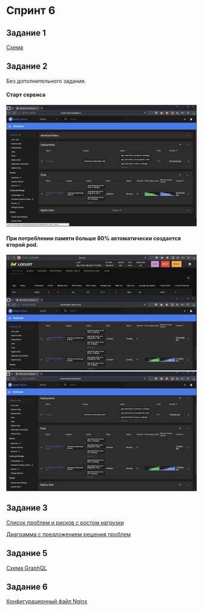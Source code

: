# Спринт 6

## Задание 1

[Схема](Exc1/InsureTech_технологическая_архитектура_to-be.drawio)

## Задание 2

Без дополнительного задания.

#### Старт сервиса 
![](Exc2/1.png)

#### При потреблении памяти больше 80% автоматически создается второй pod.
![](Exc2/2.png)
![](Exc2/3.png)

## Задание 3

[Список проблем и рисков с ростом нагрузки](Exc3/README.md)

[Диаграмма с предложением решения проблем](Exc3/InsureTech_C4_сontainer-diagram.drawio)

## Задание 5

[Схема GraphQL](Exc5/schema.graphql)

## Задание 6

[Конфигурационный файл Nginx](Exc6/nginx.conf)